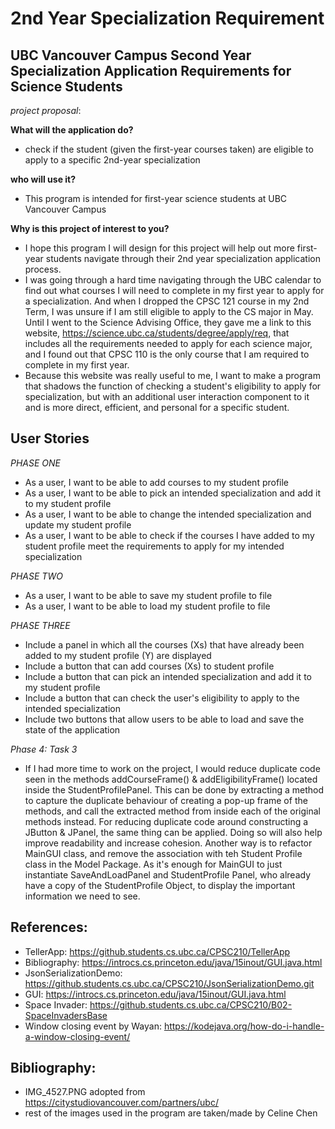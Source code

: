 # 2nd Year Specialization Requirement

## UBC Vancouver Campus Second Year Specialization Application Requirements for Science Students

*project proposal*:

**What will the application do?**
- check if the student (given the first-year courses taken) are eligible to apply to
  a specific 2nd-year specialization

**who will use it?**
- This program is intended for first-year science students at UBC Vancouver Campus

**Why is this project of interest to you?**
- I hope this program I will design for this project will help out more first-year students navigate through their 2nd
  year specialization application process.
- I was going through a hard time navigating through the UBC calendar to find out what courses I will need to
  complete in my first year to apply for a specialization. And when I dropped the CPSC 121 course in my
  2nd Term, I was unsure if I am still eligible to apply to the CS major in May. Until I went to the Science Advising
  Office, they gave me a link to this website, https://science.ubc.ca/students/degree/apply/req, that includes
  all the requirements needed to apply for each science major, and I found out that CPSC 110 is the only course that I
  am required to complete in my first year.
- Because this website was really useful to me, I want to make a program that
  shadows the function of checking a student's eligibility to apply for specialization, but with an additional user
  interaction component to it and is more direct, efficient, and personal for a specific student.

## User Stories
*PHASE ONE*
* As a user, I want to be able to add courses to my student profile
* As a user, I want to be able to pick an intended specialization and add it to my student profile
* As a user, I want to be able to change the intended specialization and update my student profile
* As a user, I want to be able to check if the courses I have added to my student profile meet the requirements
  to apply for my intended specialization

*PHASE TWO*
* As a user, I want to be able to save my student profile to file
* As a user, I want to be able to load my student profile to file

*PHASE THREE*
* Include a panel in which all the courses (Xs) that have already been added to my student profile (Y) are displayed
* Include a button that can add courses (Xs) to student profile
* Include a button that can pick an intended specialization and add it to my student profile
* Include a button that can check the user's eligibility to apply to the intended specialization
* Include two buttons that allow users to be able to load and save the state of the application

*Phase 4: Task 3*
* If I had more time to work on the project, I would 
reduce duplicate code seen in the methods addCourseFrame() & addEligibilityFrame() located inside  the StudentProfilePanel.
This can be done by extracting a method to capture the duplicate behaviour of creating a pop-up frame of the methods, and call the extracted method from inside each of the original methods instead.
For reducing duplicate code around constructing a JButton & JPanel, the same thing can be applied. Doing so will also help improve readability and increase cohesion. 
Another way is to refactor MainGUI class, and remove the association with teh Student Profile class in the Model Package. 
As it's enough for MainGUI to just instantiate SaveAndLoadPanel and StudentProfile Panel, who already have a copy of the StudentProfile Object, to display the important information we need to see.



## References:
* TellerApp: https://github.students.cs.ubc.ca/CPSC210/TellerApp
* Bibliography: https://introcs.cs.princeton.edu/java/15inout/GUI.java.html
* JsonSerializationDemo: https://github.students.cs.ubc.ca/CPSC210/JsonSerializationDemo.git
* GUI: https://introcs.cs.princeton.edu/java/15inout/GUI.java.html
* Space Invader: https://github.students.cs.ubc.ca/CPSC210/B02-SpaceInvadersBase
* Window closing event by Wayan: https://kodejava.org/how-do-i-handle-a-window-closing-event/


## Bibliography:
* IMG_4527.PNG adopted from https://citystudiovancouver.com/partners/ubc/
* rest of the images used in the program are taken/made by Celine Chen